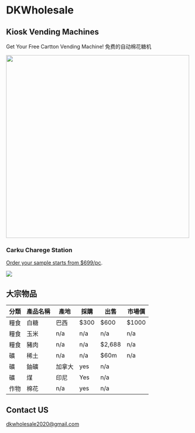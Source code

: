 # DKWholesale

## Kiosk Vending Machines

Get Your Free Cartton Vending Machine!
免费的自动棉花糖机

<img src="https://github.com/dotku/dkwholesale.us/assets/1519232/43d6d2cc-1293-416c-9646-6d7154907e46" width="500" />

### Carku Charege Station

[Order your sample starts from $699/pc](https://buy.stripe.com/7sI6oAc6H8qf7QI9AD).

<a href="https://buy.stripe.com/7sI6oAc6H8qf7QI9AD" target="_blank">
  <img src="https://github.com/dotku/dkwholesale.us/assets/1519232/34e533f2-46ce-4ebe-b976-6771536872ce" />
</a>


## 大宗物品

| 分類 | 產品名稱 | 產地 | 採購 | 出售 | 市場價 |
| --- | --- | --- | --- | --- | --- |
| 糧食 | 白糖 | 巴西 | $300 | $600 | $1000 |
| 糧食 | 玉米 | n/a | n/a | n/a | n/a |
| 糧食 | 豬肉 | n/a | n/a | $2,688 | n/a |
| 礦 | 稀土 | n/a | n/a | $60m | n/a |
| 礦 | 鈾礦 | 加拿大 | yes | n/a | |
| 礦 | 煤 | 印尼 | Yes | n/a | |
| 作物 | 棉花 | n/a | yes | n/a | |

## Contact US

dkwholesale2020@gmail.com
